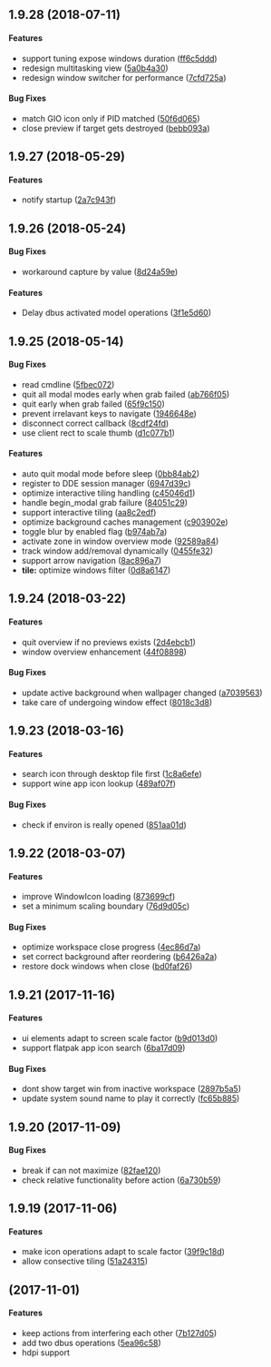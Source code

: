 <a name=""></a>
##  1.9.28 (2018-07-11)


#### Features

*   support tuning expose windows duration ([ff6c5ddd](ff6c5ddd))
*   redesign multitasking view ([5a0b4a30](5a0b4a30))
*   redesign window switcher for performance ([7cfd725a](7cfd725a))

#### Bug Fixes

*   match GIO icon only if PID matched ([50f6d065](50f6d065))
*   close preview if target gets destroyed ([bebb093a](bebb093a))



<a name=""></a>
##  1.9.27 (2018-05-29)


#### Features

*   notify startup ([2a7c943f](2a7c943f))



<a name=""></a>
##  1.9.26 (2018-05-24)


#### Bug Fixes

*   workaround capture by value ([8d24a59e](8d24a59e))

#### Features

*   Delay dbus activated model operations ([3f1e5d60](3f1e5d60))

##  1.9.25 (2018-05-14)


#### Bug Fixes

*   read cmdline ([5fbec072](5fbec072))
*   quit all modal modes early when grab failed ([ab766f05](ab766f05))
*   quit early when grab failed ([65f9c150](65f9c150))
*   prevent irrelavant keys to navigate ([1946648e](1946648e))
*   disconnect correct callback ([8cdf24fd](8cdf24fd))
*   use client rect to scale thumb ([d1c077b1](d1c077b1))

#### Features

*   auto quit modal mode before sleep ([0bb84ab2](0bb84ab2))
*   register to DDE session manager ([6947d39c](6947d39c))
*   optimize interactive tiling handling ([c45046d1](c45046d1))
*   handle begin_modal grab failure ([84051c29](84051c29))
*   support interactive tiling ([aa8c2edf](aa8c2edf))
*   optimize background caches management ([c903902e](c903902e))
*   toggle blur by enabled flag ([b974ab7a](b974ab7a))
*   activate zone in window overview mode ([92589a84](92589a84))
*   track window add/removal dynamically ([0455fe32](0455fe32))
*   support arrow navigation ([8ac896a7](8ac896a7))
* **tile:**  optimize windows filter ([0d8a6147](0d8a6147))



##  1.9.24 (2018-03-22)


#### Features

*   quit overview if no previews exists ([2d4ebcb1](2d4ebcb1))
*   window overview enhancement ([44f08898](44f08898))

#### Bug Fixes

*   update active background when wallpager changed ([a7039563](a7039563))
*   take care of undergoing window effect ([8018c3d8](8018c3d8))



##  1.9.23 (2018-03-16)


#### Features

*   search icon through desktop file first ([1c8a6efe](1c8a6efe))
*   support wine app icon lookup ([489af07f](489af07f))

#### Bug Fixes

*   check if environ is really opened ([851aa01d](851aa01d))



##  1.9.22 (2018-03-07)


#### Features

*   improve WindowIcon loading ([873699cf](873699cf))
*   set a minimum scaling boundary ([76d9d05c](76d9d05c))

#### Bug Fixes

*   optimize workspace close progress ([4ec86d7a](4ec86d7a))
*   set correct background after reordering ([b6426a2a](b6426a2a))
*   restore dock windows when close ([bd0faf26](bd0faf26))



##  1.9.21 (2017-11-16)


#### Features

*   ui elements adapt to screen scale factor ([b9d013d0](b9d013d0))
*   support flatpak app icon search ([6ba17d09](6ba17d09))

#### Bug Fixes

*   dont show target win from inactive workspace ([2897b5a5](2897b5a5))
*   update system sound name to play it correctly ([fc65b885](fc65b885))



##  1.9.20 (2017-11-09)


#### Bug Fixes

*   break if can not maximize ([82fae120](82fae120))
*   check relative functionality before action ([6a730b59](6a730b59))



##  1.9.19 (2017-11-06)


#### Features

*   make icon operations adapt to scale factor ([39f9c18d](39f9c18d))
*   allow consective tiling ([51a24315](51a24315))



##  (2017-11-01)

#### Features

*   keep actions from interfering each other ([7b127d05](7b127d05))
*   add two dbus operations ([5ea96c58](5ea96c58))
*   hdpi support


